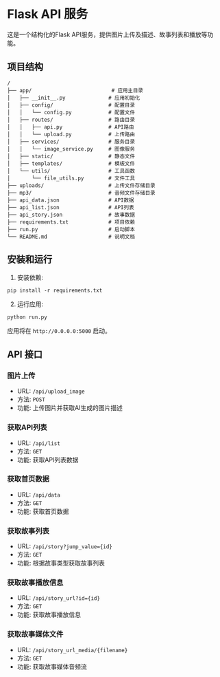 # Flask API 服务

这是一个结构化的Flask API服务，提供图片上传及描述、故事列表和播放等功能。

## 项目结构

```
/
├── app/                          # 应用主目录
│   ├── __init__.py              # 应用初始化
│   ├── config/                  # 配置目录
│   │   └── config.py            # 配置文件
│   ├── routes/                  # 路由目录
│   │   ├── api.py               # API路由
│   │   └── upload.py            # 上传路由
│   ├── services/                # 服务目录
│   │   └── image_service.py     # 图像服务
│   ├── static/                  # 静态文件
│   ├── templates/               # 模板文件
│   └── utils/                   # 工具函数
│       └── file_utils.py        # 文件工具
├── uploads/                     # 上传文件存储目录
├── mp3/                         # 音频文件存储目录
├── api_data.json                # API数据
├── api_list.json                # API列表
├── api_story.json               # 故事数据
├── requirements.txt             # 项目依赖
├── run.py                       # 启动脚本
└── README.md                    # 说明文档
```

## 安装和运行

1. 安装依赖:
```
pip install -r requirements.txt
```

2. 运行应用:
```
python run.py
```

应用将在 `http://0.0.0.0:5000` 启动。

## API 接口

### 图片上传
- URL: `/api/upload_image`
- 方法: `POST`
- 功能: 上传图片并获取AI生成的图片描述

### 获取API列表
- URL: `/api/list`
- 方法: `GET`
- 功能: 获取API列表数据

### 获取首页数据
- URL: `/api/data`
- 方法: `GET`
- 功能: 获取首页数据

### 获取故事列表
- URL: `/api/story?jump_value={id}`
- 方法: `GET`
- 功能: 根据故事类型获取故事列表

### 获取故事播放信息
- URL: `/api/story_url?id={id}`
- 方法: `GET`
- 功能: 获取故事播放信息

### 获取故事媒体文件
- URL: `/api/story_url_media/{filename}`
- 方法: `GET`
- 功能: 获取故事媒体音频流 